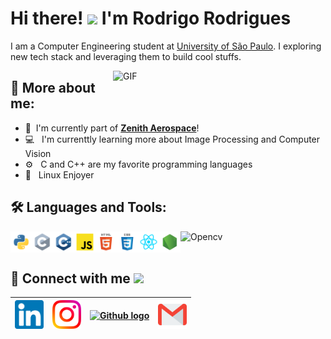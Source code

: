 # Hi there! <img src="https://github.com/TheDudeThatCode/TheDudeThatCode/blob/master/Assets/Hi.gif" width="35" /> I'm Rodrigo Rodrigues

I am a Computer Engineering student at [University of São Paulo](https://www5.usp.br/). I exploring new tech stack and leveraging them to build cool stuffs.

<img align="right" alt="GIF" src="icons/computer.gif" width="340px"/>

## :monocle_face: More about me:

- :rocket: &nbsp;I'm currently part of **[Zenith Aerospace](https://github.com/zenitheesc)**!
- :computer: &nbsp; I'm currenttly learning more about Image Processing and Computer Vision
- :gear: &nbsp; C and C++ are my favorite programming languages
- :penguin: &nbsp; Linux Enjoyer

## :hammer_and_wrench: Languages and Tools:

<a href="https://www.python.org" target="_blank"><img align="left" alt="Python" height ="34px" src="icons/python.svg"></a>

<a href="https://en.cppreference.com/w/" target="_blank"><img align="left" alt="C" height ="34px" src="icons/c.svg"></a>

<a href="https://en.cppreference.com/w/" target="_blank"><img align="left" alt="C++" height ="34px" src="icons/c++.svg"></a>

<a href="https://github.com/RodrigoRCZ" target="_blank"><img align="left" alt="JS" height ="34px" src="icons/javascript.svg"></a>

<a href="https://github.com/RodrigoRCZ" target="_blank"><img align="left" alt="HTML" height ="34px" src="icons/html.svg"></a>

<a href="https://github.com/RodrigoRCZ" target="_blank"><img align="left" alt="CSS" height ="34px" src="icons/css.svg"></a>

<a href="https://reactjs.org/" target="_blank"><img align="left" alt="React" height ="34px" src="icons/react.svg"></a>

<a href="https://nodejs.org" target="_blank"><img align="left" alt="Node" height ="34px" src="icons/node.svg"></a>

<a href="https://opencv.org/" target="_blank"><img align="left" alt="Opencv" height ="32px" src="https://raw.githubusercontent.com/wiki/opencv/opencv/logo/OpenCV_logo_no_text.svg"></a>

<!--
<a href="https://www.typescriptlang.org/" target="_blank"><img align="left" alt="Typescript" height ="46px" src="icons/typescript.svg"></a>
-->

<br>
<br>

## :link: Connect with me <img src="https://github.com/TheDudeThatCode/TheDudeThatCode/blob/master/Assets/Handshake.gif" height="32px">

| [<img src="icons/Linkedin.svg" alt="Linkedin" width="46">](https://in.linkedin.com/in/RodrigoRCZ) | [<img src="icons/Instagram.svg" alt="instagram" width="46">](https://www.instagram.com/rodrigo_rodrigues.jpeg/) | [<img src="https://cdn.svgporn.com/logos/github-icon.svg" alt="Github logo" width="46">](https://github.com/RodrigoRCZ) | [<img src="icons/Gmail.svg" alt="Gmail " height="46">](mailto:rodrigo.rcastro27@gmail.com)
|:---:|:---:|:---:|:---:|


<!----
  References: 
  https://github.com/TheDudeThatCode
-->
